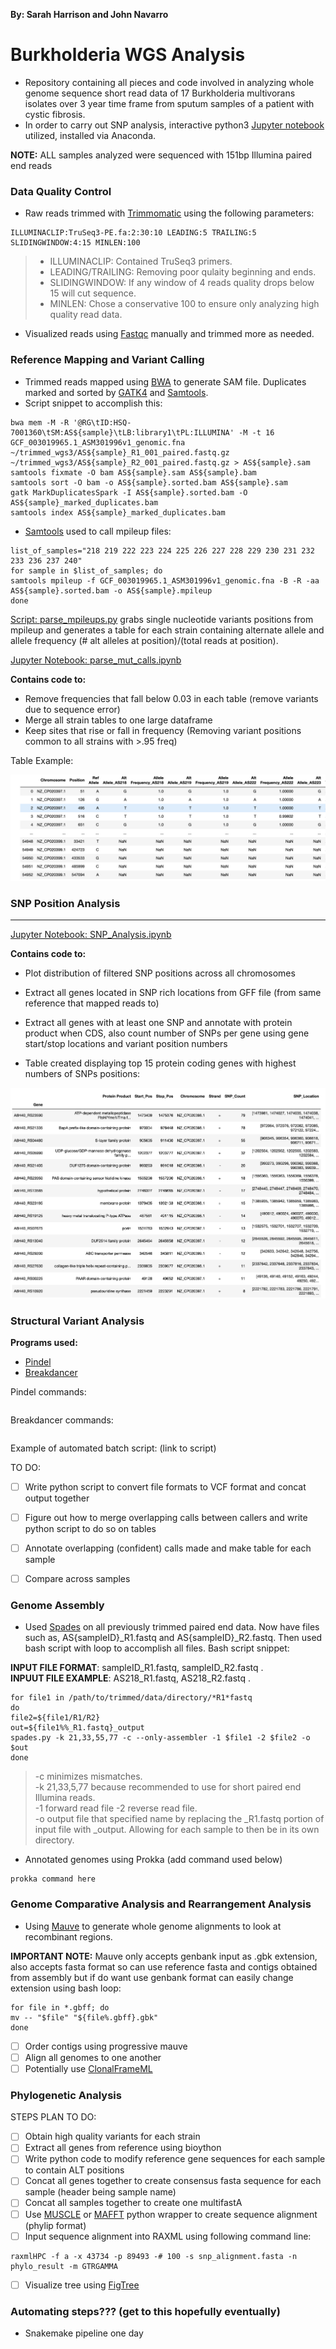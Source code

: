 **By: Sarah Harrison and John Navarro** 


# Burkholderia WGS Analysis 


* Repository containing all pieces and code involved in analyzing whole genome sequence short read data of 17 Burkholderia multivorans isolates over 3 year time frame from sputum samples of a patient with cystic fibrosis.
* In order to carry out SNP analysis, interactive python3 [Jupyter notebook](https://jupyter.org/) utilized, installed via Anaconda. 

**NOTE:** ALL samples analyzed were sequenced with 151bp Illumina paired end reads  

### Data Quality Control
- Raw reads trimmed with [Trimmomatic](http://www.usadellab.org/cms/?page=trimmomatic) using the following parameters:
``` 
ILLUMINACLIP:TruSeq3-PE.fa:2:30:10 LEADING:5 TRAILING:5 SLIDINGWINDOW:4:15 MINLEN:100
```
> - ILLUMINACLIP: Contained TruSeq3 primers.  
> - LEADING/TRAILING: Removing poor qulaity beginning and ends. 
> - SLIDINGWINDOW: If any window of 4 reads quality drops below 15 will cut sequence. 
> - MINLEN: Chose a conservative 100 to ensure only analyzing high quality read data.  

- Visualized reads using [Fastqc](https://www.bioinformatics.babraham.ac.uk/projects/fastqc/) manually and trimmed more as needed.

### Reference Mapping and Variant Calling
- Trimmed reads mapped using [BWA](http://bio-bwa.sourceforge.net/) to generate SAM file. Duplicates marked and sorted by [GATK4](https://gatk.broadinstitute.org/hc/en-us) and [Samtools](http://www.htslib.org/).
- Script snippet to accomplish this:
```
bwa mem -M -R '@RG\tID:HSQ-7001360\tSM:AS${sample}\tLB:library1\tPL:ILLUMINA' -M -t 16 GCF_003019965.1_ASM301996v1_genomic.fna ~/trimmed_wgs3/AS${sample}_R1_001_paired.fastq.gz ~/trimmed_wgs3/AS${sample}_R2_001_paired.fastq.gz > AS${sample}.sam
samtools fixmate -O bam AS${sample}.sam AS${sample}.bam
samtools sort -O bam -o AS${sample}.sorted.bam AS${sample}.sam
gatk MarkDuplicatesSpark -I AS${sample}.sorted.bam -O AS${sample}_marked_duplicates.bam
samtools index AS${sample}_marked_duplicates.bam
```
- [Samtools](http://www.htslib.org/) used to call mpileup files:
```add mpileup command here
list_of_samples="218 219 222 223 224 225 226 227 228 229 230 231 232 233 236 237 240"
for sample in $list_of_samples; do
samtools mpileup -f GCF_003019965.1_ASM301996v1_genomic.fna -B -R -aa AS${sample}.sorted.bam -o AS${sample}.mpileup
done
```
[Script: parse_mpileups.py](https://github.com/skharrison/CF-BM-WGS-data-analysis/blob/master/scripts_notebooks/parse_mpileups.py) grabs single nucleotide variants positions from mpileup and generates a table for each strain containing alternate allele and allele frequency (# alt alleles at position)/(total reads at position). 

[Jupyter Notebook: parse_mut_calls.ipynb](https://github.com/skharrison/CF-BM-WGS-data-analysis/blob/master/scripts_notebooks/parse_mut_calls.ipynb)

**Contains code to:**
- Remove frequencies that fall below 0.03 in each table (remove variants due to sequence error)
- Merge all strain tables to one large dataframe
- Keep sites that rise or fall in frequency (Removing variant positions common to all strains with >.95 freq)

Table Example:

![merged_table](https://github.com/skharrison/CF-BM-WGS-data-analysis/blob/master/merged_table.png)

### SNP Position Analysis 
-------
[Jupyter Notebook: SNP_Analysis.ipynb](https://github.com/skharrison/CF-BM-WGS-data-analysis/blob/master/scripts_notebooks/SNP_Analysis.ipynb) 
  
**Contains code to:**
- Plot distribution of filtered SNP positions across all chromosomes
- Extract all genes located in SNP rich locations from GFF file (from same reference that mapped reads to)
- Extract all genes with at least one SNP and annotate with protein product when CDS, also count number of SNPs per gene using gene start/stop locations and variant position numbers

- Table created displaying top 15 protein coding genes with highest numbers of SNPs positions:

![Table image](https://github.com/skharrison/CF-BM-WGS-data-analysis/blob/master/top_15.png)


### Structural Variant Analysis 

**Programs used:**
- [Pindel](https://github.com/genome/pindel)
- [Breakdancer](https://github.com/genome/breakdancer)

Pindel commands:
```
```
Breakdancer commands:
```
```

Example of automated batch script: (link to script)

TO DO: 
- [ ] Write python script to convert file formats to VCF format and concat output together
- [ ] Figure out how to merge overlapping calls between callers and write python script to do so on tables 
- [ ] Annotate overlapping (confident) calls made and make table for each sample
- [ ] Compare across samples 


### Genome Assembly
- Used [Spades](http://home.cc.umanitoba.ca/~psgendb/doc/spades/manual.html) on all previously trimmed paired end data. Now have files such as, AS{sampleID}_R1.fastq and AS{sampleID}_R2.fastq. Then used bash script with loop to accomplish all files. Bash script snippet:

**INPUT FILE FORMAT**: sampleID_R1.fastq, sampleID_R2.fastq .   
**INPUUT FILE EXAMPLE**: AS218_R1.fastq, AS218_R2.fastq .   

```
for file1 in /path/to/trimmed/data/directory/*R1*fastq
do 
file2=${file1/R1/R2}
out=${file1%%_R1.fastq}_output
spades.py -k 21,33,55,77 -c --only-assembler -1 $file1 -2 $file2 -o $out
done
```
> -c minimizes mismatches.   
> -k 21,33,5,77 because recommended to use for short paired end Illumina reads.    
> -1 forward read file -2 reverse read file.    
> -o output file that specified name by replacing the _R1.fastq portion of input file with _output. Allowing for each sample to then be in its own directory.    

- Annotated genomes using Prokka (add command used below)

```
prokka command here
```

### Genome Comparative Analysis and Rearrangement Analysis
- Using [Mauve](http://darlinglab.org/mauve/download.html) to generate whole genome alignments to look at recombinant regions.  

**IMPORTANT NOTE:** Mauve only accepts genbank input as .gbk extension, also accepts fasta format so can use reference fasta and contigs obtained from assembly but if do want use genbank format can easily change extension using bash loop:

```
for file in *.gbff; do
mv -- "$file" "${file%.gbff}.gbk"
done
```
- [ ] Order contigs using progressive mauve
- [ ] Align all genomes to one another 
- [ ] Potentially use [ClonalFrameML](https://github.com/xavierdidelot/ClonalFrameML)

### Phylogenetic Analysis
STEPS PLAN TO DO: 
- [ ] Obtain high quality variants for each strain 
- [ ] Extract all genes from reference using bioython 
- [ ] Write python code to modify reference gene sequences for each sample to contain ALT positions
- [ ] Concat all genes together to create consensus fasta sequence for each sample (header being sample name)
- [ ] Concat all samples together to create one multifastA 
- [ ] Use [MUSCLE](https://biopython.org/DIST/docs/api/Bio.Align.Applications._Muscle.MuscleCommandline-class.html) or [MAFFT](https://biopython.org/DIST/docs/api/Bio.Align.Applications._Mafft.MafftCommandline-class.html) python wrapper to create sequence alignment (phylip format) 
- [ ] Input sequence alignment into RAXML using following command line:

```
raxmlHPC -f a -x 43734 -p 89493 -# 100 -s snp_alignment.fasta -n phylo_result -m GTRGAMMA 
```
- [ ] Visualize tree using [FigTree](http://evomics.org/resources/software/molecular-evolution-software/figtree/) 

### Automating steps??? (get to this hopefully eventually)
- Snakemake pipeline one day 

